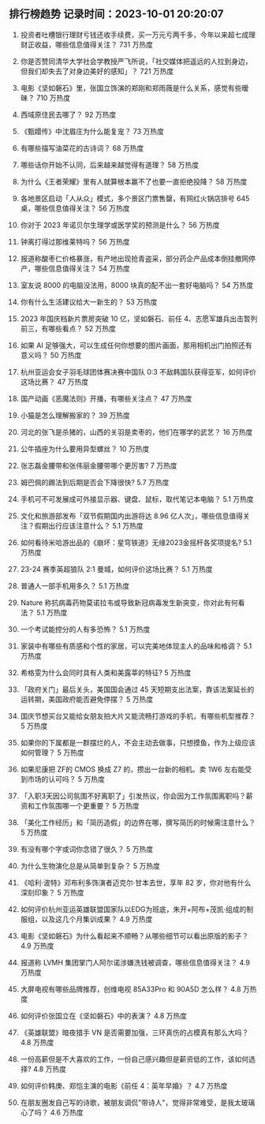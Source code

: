 
## 排行榜趋势 记录时间：2023-10-01 20:20:07
  
  1. 投资者吐槽银行理财亏钱还收手续费，买一万元亏两千多，今年以来超七成理财正收益，哪些信息值得关注？ 731 万热度
    
  2. 你是否赞同清华大学社会学教授严飞所说，「社交媒体把遥远的人拉到身边，但我们却失去了对身边美好的感知」？ 721 万热度
    
  3. 电影《坚如磐石》里，张国立饰演的郑刚和郑雨薇是什么关系，感觉有些暧昧？ 710 万热度
    
  4. 西域原住民去哪了？ 92 万热度
    
  5. 《甄嬛传》中沈眉庄为什么能复宠？ 73 万热度
    
  6. 有哪些描写油菜花的古诗词？ 68 万热度
    
  7. 哪些话你开始不认同，后来越来越觉得有道理？ 58 万热度
    
  8. 为什么《王者荣耀》里有人就算根本赢不了也要一直拒绝投降？ 58 万热度
    
  9. 各地景区启动「人从众」模式，多个景区门票售罄，有网红火锅店排号 645 桌，哪些信息值得关注？ 56 万热度
    
  10. 你对于 2023 年诺贝尔生理学或医学奖的预测是什么？ 56 万热度
    
  11. 钟离打得过那维莱特吗？ 56 万热度
    
  12. 报道称酸枣仁价格暴涨，有产地出现抢青盗采，部分药企产品成本倒挂撤网停产，哪些信息值得关注？ 54 万热度
    
  13. 室友说 8000 的电脑没法用，8000 块真的配不出一套好电脑吗？ 54 万热度
    
  14. 你有什么生活建议给大一新生的？ 53 万热度
    
  15. 2023 年国庆档新片票房突破 10 亿，坚如磐石、前任 4、志愿军雄兵出击暂列前三，有哪些看点？ 52 万热度
    
  16. 如果 AI 足够强大，可以生成任何你想要的图片画面，那用相机出门拍照还有意义吗？ 50 万热度
    
  17. 杭州亚运会女子羽毛球团体赛决赛中国队 0:3 不敌韩国队获得亚军，如何评价这场比赛？ 47 万热度
    
  18. 国产动画《恶魔法则》开播，有哪些关注点？ 47 万热度
    
  19. 小猫是怎么理解搬家的？ 39 万热度
    
  20. 河北的张飞是杀猪的，山西的关羽是卖枣的，他们在哪学的武艺？ 16 万热度
    
  21. 公牛插座为什么要用异型螺丝？ 10 万热度
    
  22. 张志磊金腰带和张伟丽金腰带哪个更厉害? 7 万热度
    
  23. 姆巴佩的踢法到后期是否会下降很快? 5.7 万热度
    
  24. 手机可不可发展成可外接显示器、键盘、鼠标，取代笔记本电脑？ 5.1 万热度
    
  25. 文化和旅游部发布「双节假期国内出游将达 8.96 亿人次」，哪些信息值得关注？假期出行应该注意什么？ 5.1 万热度
    
  26. 如何看待米哈游出品的《崩坏：星穹铁道》无缘2023金摇杆各奖项提名? 5.1 万热度
    
  27. 23-24 赛季英超狼队 2:1 曼城，如何评价这场比赛？ 5.1 万热度
    
  28. 普通人一部手机用多久？ 5.1 万热度
    
  29. Nature 称抗病毒药物莫诺拉韦或导致新冠病毒发生新突变，你对此有何看法？ 5.1 万热度
    
  30. 一个考试能控分的人有多恐怖？ 5.1 万热度
    
  31. 家装中有哪些有质感和个性的家居，可以完美地体现主人的品味和格调？ 5.1 万热度
    
  32. 希格雯为什么会同时具有人类和美露莘的特征? 5 万热度
    
  33. 「政府关门」最后关头，美国国会通过 45 天短期支出法案，靠该法案延长的运转期，美国政府能否避免停摆？ 5 万热度
    
  34. 国庆节想买台又能给女朋友拍大片又能流畅打游戏的手机，有哪些机型推荐？ 5 万热度
    
  35. 如果你的下属都是一群摆烂的人，不会主动去做事，只想摸鱼，作为上级应该如何管理？ 5 万热度
    
  36. 如果尼康把 ZF的 CMOS 换成 Z7 的，攒出一台新的相机。卖 1W6 左右能受到市场的认可吗？ 5 万热度
    
  37. 「入职3天因公司氛围不好离职了」引发热议，你会因为工作氛围离职吗？薪资和工作氛围哪一个更重要？ 5 万热度
    
  38. 「美化工作经历」和「简历造假」的边界在哪，撰写简历的时候需注意什么？ 5 万热度
    
  39. 有没有哪个字或词你念错了很久？ 5 万热度
    
  40. 为什么生物演化总是从简单到复杂？ 5 万热度
    
  41. 《哈利·波特》邓布利多饰演者迈克尔·甘本去世，享年 82 岁，你对他有什么深刻印象？ 5 万热度
    
  42. 如何评价杭州亚运英雄联盟国家队以EDG为班底，朱开+阿布+茂凯·组成的制服组，以及这几个月集训成果？ 4.9 万热度
    
  43. 电影《坚如磐石》为什么看起来不顺畅？从哪些细节可以看出原版的影子？ 4.9 万热度
    
  44. 报道称 LVMH 集团掌门人阿尔诺涉嫌洗钱被调查，哪些信息值得关注？ 4.9 万热度
    
  45. 大屏电视有哪些品牌推荐，创维电视 85A33Pro 和 90A5D 怎么样？ 4.8 万热度
    
  46. 如何评价张国立在《坚如磐石》中的表演？ 4.8 万热度
    
  47. 《英雄联盟》暗夜猎手 VN 是否需要加强，三环真伤的占模真有那么大吗？ 4.8 万热度
    
  48. 一份高薪但是不大喜欢的工作，一份自己感兴趣但是薪资低的工作，该如何选择? 4.8 万热度
    
  49. 如何评价韩庚、郑恺主演的电影《前任 4：英年早婚》？ 4.7 万热度
    
  50. 在朋友圈发自己写的诗歌，被朋友调侃"带诗人"，觉得非常难受，是我太玻璃心了吗？ 4.6 万热度
    